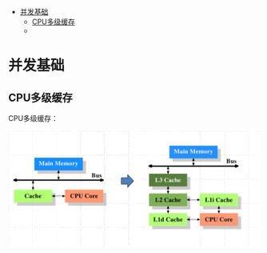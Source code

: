 <!-- GFM-TOC -->
* [并发基础](#并发基础)
    * [CPU多级缓存](#CPU多级缓存)
    * []()
<!-- GFM-TOC -->

# 并发基础
##  CPU多级缓存

CPU多级缓存：

<div align="center"><img src="pics//cpuCache_1.jpg" width="600"></div>

